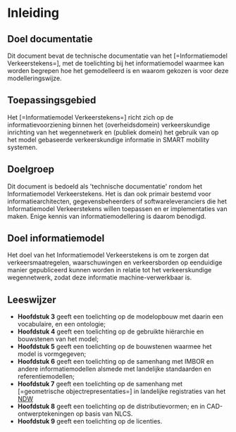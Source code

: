 # Inleiding

## Doel documentatie
Dit document bevat de technische documentatie van het [=Informatiemodel Verkeerstekens=], met de toelichting bij het informatiemodel waarmee kan worden begrepen hoe het gemodelleerd is en waarom gekozen is voor deze modelleringswijze. 


## Toepassingsgebied
Het [=Informatiemodel Verkeerstekens=] richt zich op de informatievoorziening binnen het (overheidsdomein) verkeerskundige inrichting van het wegennetwerk en (publiek domein) het gebruik van op het model gebaseerde verkeerskundige informatie in SMART mobility systemen.


## Doelgroep
Dit document is bedoeld als 'technische documentatie' rondom het Informatiemodel Verkeerstekens. Het is dan ook primair bestemd voor informatiearchitecten, gegevensbeheerders of softwareleveranciers die het Informatiemodel Verkeerstekens willen toepassen en er implementaties van maken. Enige kennis van informatiemodellering is daarom benodigd. 


## Doel informatiemodel
Het doel van het Informatiemodel Verkeerstekens is om te zorgen dat verkeersmaatregelen, waarschuwingen en verkeersborden op eenduidige manier gepubliceerd kunnen worden in relatie tot het verkeerskundige wegennetwerk, zodat deze informatie machine-verwerkbaar is.


## Leeswijzer

* **Hoofdstuk 3** geeft een toelichting op de modelopbouw met daarin een vocabulaire, en een ontologie;
* **Hoofdstuk 4**  geeft een toelichting op de gebruikte hiërarchie en bouwstenen van het model;
* **Hoofdstuk 5**  geeft een toelichting op de bouwstenen waarmee het model is vormgegeven;
* **Hoofdstuk 6** geeft een toelichting op de samenhang met IMBOR en andere informatiemodellen alsmede met landelijke standaarden en referentiemodellen;
* **Hoofdstuk 7** geeft een toelichting op de samenhang met [=geometrische objectrepresentaties=] in landelijke registraties van het [NDW](http://docs.crow.nl/verkeersborden/definitielijst#NDW)
* **Hoofdstuk 8** geeft een toelichting op de distributievormen; en in CAD-ontwerptekeningen op basis van NLCS. 
* **Hoofdstuk 9** geeft een toelichting op de licenties.

